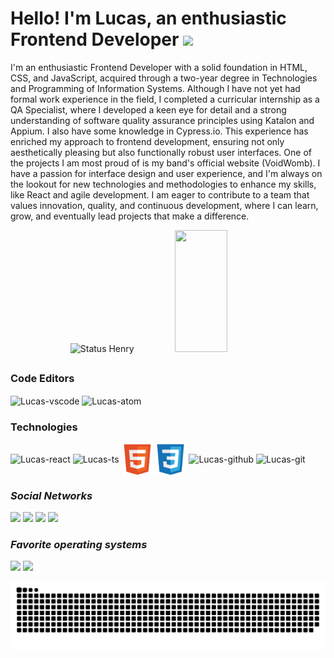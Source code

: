 <h1 align="left">Hello! I'm Lucas, an enthusiastic Frontend Developer <img src="https://raw.githubusercontent.com/kaueMarques/kaueMarques/master/hi.gif" height="30px"></h1>
<p>I'm an enthusiastic Frontend Developer with a solid foundation in HTML, CSS, and JavaScript, acquired through a two-year degree in Technologies and Programming of Information Systems. Although I have not yet had formal work experience in the field, I completed a curricular internship as a QA Specialist, where I developed a keen eye for detail and a strong understanding of software quality assurance principles using Katalon and Appium. I also have some knowledge in Cypress.io. This experience has enriched my approach to frontend development, ensuring not only aesthetically pleasing but also functionally robust user interfaces. One of the projects I am most proud of is my band's official website (VoidWomb). I have a passion for interface design and user experience, and I'm always on the lookout for new technologies and methodologies to enhance my skills, like React and agile development. I am eager to contribute to a team that values innovation, quality, and continuous development, where I can learn, grow, and eventually lead projects that make a difference.</p>

<div align="center">  
  <img width="49%" height="195px" src="https://github-readme-stats.vercel.app/api?username=ludvikcruz&show_icons=true&count_private=true&hide_border=true&theme=tokyonight&bg_color=0d1117&hide_rank=true" alt="Status Henry" /> 
  <img width="41%" height="195px" src="https://github-readme-stats.vercel.app/api/top-langs/?username=ludvikcruz&layout=compact&hide_border=true&theme=tokyonight&bg_color=0d1117" />
</div>

##

<h3>Code Editors</h3>

<div style="display: inline_block">
  <img align="center" alt="Lucas-vscode" height="50" src="https://cdn.jsdelivr.net/gh/devicons/devicon/icons/vscode/vscode-original.svg" />
  <img align="center" alt="Lucas-atom" height="50" src="https://cdn.jsdelivr.net/gh/devicons/devicon/icons/atom/atom-original.svg" />
</div>

<h3>Technologies</h3>
 
<div style="display: inline_block">
  <!--<img align="center" alt="Henry-Js" height="30" width="40" src="https://raw.githubusercontent.com/devicons/devicon/master/icons/javascript/javascript-plain.svg">-->
  <img align="center" alt="Lucas-react" height="50" src="https://cdn.jsdelivr.net/gh/devicons/devicon/icons/react/react-original.svg" />
  <img align="center" alt="Lucas-ts" height="50" src="https://cdn.jsdelivr.net/gh/devicons/devicon/icons/typescript/typescript-original.svg" />
  <img align="center" alt="Lucas-HTML" height="50" src="https://raw.githubusercontent.com/devicons/devicon/master/icons/html5/html5-original.svg">
  <img align="center" alt="Lucas-CSS" height="50" src="https://raw.githubusercontent.com/devicons/devicon/master/icons/css3/css3-original.svg">
    <img align="center" alt="Lucas-github" height="50" src="https://cdn.jsdelivr.net/gh/devicons/devicon/icons/github/github-original.svg" />
    <img align="center" alt="Lucas-git" height="50" src="https://cdn.jsdelivr.net/gh/devicons/devicon/icons/git/git-original.svg" />
  <!--<img align="center" alt="Henry-Python" height="30" width="40" src="https://raw.githubusercontent.com/devicons/devicon/master/icons/python/python-original.svg">-->
</div>
 
<div> 
  <a><h3><i>Social Networks</i></h3></a>
  <p><a href="https://www.instagram.com/lucascruzdev/" target="_blank"><img src="https://img.shields.io/badge/-Instagram-%23E4405F?style=for-the-badge&logo=instagram&logoColor=white" target="_blank"></a>
 	<a href="https://www.twitch.tv/lucascruzdeveloper" target="_blank"><img src="https://img.shields.io/badge/Twitch-9146FF?style=for-the-badge&logo=twitch&logoColor=white" target="_blank"></a>
  <a href="https://www.linkedin.com/in/lucas-cruz-315231194/" target="_blank"><img src="https://img.shields.io/badge/-LinkedIn-%230077B5?style=for-the-badge&logo=linkedin&logoColor=white" target="_blank"></a>
  <a href="https://github.com/ludvikcruz" target="_blank"><img src="https://img.shields.io/badge/GitHub-100000?style=for-the-badge&logo=github&logoColor=white" target="_blank"></a></p>
  
  <a><h3><i>Favorite operating systems</i></h3></a>
    <a href="https://www.microsoft.com/pt-pt/" target="_blank"><img src="https://img.shields.io/badge/Windows%20OS-0CC1F3?style=for-the-badge&logo=windows&logoColor=white" target="_blank"></a>
    <a href="[https://www.kali.org/](https://zorin.com/os/)" target="_blank"><img src="https://img.shields.io/badge/Zorin%20OS-0CC1F3?style=for-the-badge&logo=zorin&logoColor=white" target="_blank"></a>
</div>

<!--
<h3>Profile Views</h3>

![](https://komarev.com/ghpvc/?username=henriqueolivgp&style=plastic)
-->

<picture>
  <source media="(prefers-color-scheme: dark)" srcset="https://github.com/ludvikcruz/ludvikcruz/blob/output/github-contribution-grid-snake-dark.svg">
  <source media="(prefers-color-scheme: light)" srcset="https://github.com/ludvikcruz/ludvikcruz/blob/output/github-contribution-grid-snake.svg">
  <img alt="git hub Snack" src="https://github.com/ludvikcruz/ludvikcruz/blob/output/github-contribution-grid-snake.svg">
</picture>
